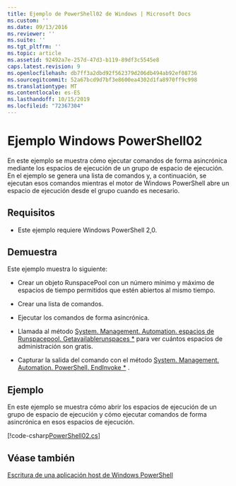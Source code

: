 ```yaml
---
title: Ejemplo de PowerShell02 de Windows | Microsoft Docs
ms.custom: ''
ms.date: 09/13/2016
ms.reviewer: ''
ms.suite: ''
ms.tgt_pltfrm: ''
ms.topic: article
ms.assetid: 92492a7e-257d-47d3-b119-89df3c5545e8
caps.latest.revision: 9
ms.openlocfilehash: db7ff3a2dbd92f562379d206db494ab92ef08736
ms.sourcegitcommit: 52a67bcd9d7bf3e8600ea4302d1fa8970ff9c998
ms.translationtype: MT
ms.contentlocale: es-ES
ms.lasthandoff: 10/15/2019
ms.locfileid: "72367304"
---
```

# <a name="windows-powershell02-sample"></a>Ejemplo Windows PowerShell02

En este ejemplo se muestra cómo ejecutar comandos de forma asincrónica mediante los espacios de ejecución de un grupo de espacio de ejecución. En el ejemplo se genera una lista de comandos y, a continuación, se ejecutan esos comandos mientras el motor de Windows PowerShell abre un espacio de ejecución desde el grupo cuando es necesario.

## <a name="requirements"></a>Requisitos

- Este ejemplo requiere Windows PowerShell 2,0.

## <a name="demonstrates"></a>Demuestra

Este ejemplo muestra lo siguiente:

- Crear un objeto RunspacePool con un número mínimo y máximo de espacios de tiempo permitidos que estén abiertos al mismo tiempo.

- Crear una lista de comandos.

- Ejecutar los comandos de forma asincrónica.

- Llamada al método [System. Management. Automation. espacios de Runspacepool. Getavailablerunspaces *](/dotnet/api/System.Management.Automation.Runspaces.RunspacePool.GetAvailableRunspaces) para ver cuántos espacios de administración son gratis.

- Capturar la salida del comando con el método [System. Management. Automation. PowerShell. EndInvoke *](/dotnet/api/System.Management.Automation.PowerShell.EndInvoke) .

## <a name="example"></a>Ejemplo

En este ejemplo se muestra cómo abrir los espacios de ejecución de un grupo de espacio de ejecución y cómo ejecutar comandos de forma asincrónica en esos espacios de ejecución.

[!code-csharp[PowerShell02.cs](../../../../powershell-sdk-samples/SDK-2.0/csharp/PowerShell02/PowerShell02.cs#L11-L96 "PowerShell02.cs")]

## <a name="see-also"></a>Véase también

[Escritura de una aplicación host de Windows PowerShell](./writing-a-windows-powershell-host-application.md)
